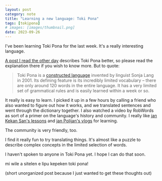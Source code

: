 ```yaml
---
layout: post
category: note
title: "Learning a new language: Toki Pona"
tags: [tokipona]
# images: [images/thumbnail.png]
date: 2023-09-26
---
```


I've been learning Toki Pona for the last week. It's a really interesting language.<!--more-->

[A post I read the other day](https://dead.garden/blog/toki-pona-and-the-small-net-a-match-made-in-span-classlinja-pona-titlema-sewi---heaven-in-toki-ponama-sewispa.html) describes Toki Pona better, so please read the explanation there if you wish to know more. But to quote:

> Toki Pona is a [constructed language](https://en.wikipedia.org/wiki/Constructed_language) invented by linguist Sonja Lang in 2001. Its defining feature is its incredibly limited vocabulary – there are only around 120 words in the entire language. It has a very limited set of grammatical rules and is easily learned within a week or so.

It really is easy to learn. I picked it up in a few hours by calling a friend who also wanted to figure out how it works, and we translated sentences and went through the dictionary together. I also watched a video by RobWords as sort of a primer on the language's history and community. I really like [jan Kekan San's lessons](https://www.youtube.com/watch?v=J93GWOMbgdg&list=PLoLQoll2U6WEeCO7C2oc1LTWgkoBC8rvT) and [jan Polijan's vlogs](https://www.youtube.com/watch?v=xRAyOPWMheY) for learning.

The community is very friendly, too.

I find it really fun to try translating things. It's almost like a puzzle to describe complex concepts in the limited selection of words.

I haven't spoken to anyone in Toki Pona yet. I hope I can do that soon.

mi wile a sitelen e lipu kepeken toki pona!

(short unorganized post because I just wanted to get these thoughts out)